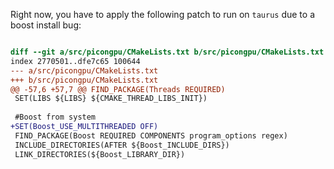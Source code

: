 Right now, you have to apply the following patch to run on `taurus` due to a boost install bug:

```diff

diff --git a/src/picongpu/CMakeLists.txt b/src/picongpu/CMakeLists.txt
index 2770501..dfe7c65 100644
--- a/src/picongpu/CMakeLists.txt
+++ b/src/picongpu/CMakeLists.txt
@@ -57,6 +57,7 @@ FIND_PACKAGE(Threads REQUIRED)
 SET(LIBS ${LIBS} ${CMAKE_THREAD_LIBS_INIT})
 
 #Boost from system
+SET(Boost_USE_MULTITHREADED OFF)
 FIND_PACKAGE(Boost REQUIRED COMPONENTS program_options regex)
 INCLUDE_DIRECTORIES(AFTER ${Boost_INCLUDE_DIRS})
 LINK_DIRECTORIES(${Boost_LIBRARY_DIR})

```
